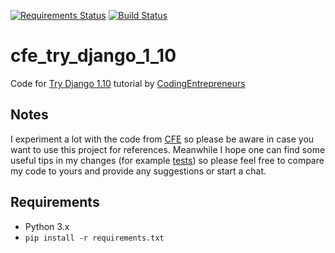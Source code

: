 [![Requirements Status](https://requires.io/github/lancelote/cfe_try_django_1_10/requirements.svg?branch=master)](https://requires.io/github/lancelote/cfe_try_django_1_10/requirements/?branch=master)
[![Build Status](https://travis-ci.org/lancelote/cfe_try_django_1_10.svg?branch=master)](https://travis-ci.org/lancelote/cfe_try_django_1_10)

# cfe_try_django_1_10

Code for [Try Django 1.10][1] tutorial by [CodingEntrepreneurs][2]

## Notes

I experiment a lot with the code from [CFE][2] so please be aware in case you want to use this project for references. Meanwhile I hope one can find some useful tips in my changes (for example [tests](src/shortener/tests)) so please feel free to compare my code to yours and provide any suggestions or start a chat.

## Requirements

 - Python 3.x
 - `pip install -r requirements.txt`

  [1]: https://www.youtube.com/playlist?list=PLEsfXFp6DpzQSEMN5PXvEWuD2gEWVngCZ
  [2]: http://www.codingforentrepreneurs.com/
